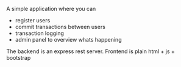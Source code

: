 A simple application where you can
- register users
- commit transactions between users
- transaction logging
- admin panel to overview whats happening

The backend is an express rest server.
Frontend is plain html + js + bootstrap
